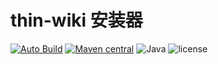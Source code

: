 # thin-wiki 安装器
[![Auto Build](https://github.com/thin-wiki/installer/actions/workflows/auto.yml/badge.svg)](https://github.com/thin-wiki/installer/actions/workflows/auto.yml)
[![Maven central](https://maven-badges.herokuapp.com/maven-central/wiki.thin/installer/badge.svg)](https://maven-badges.herokuapp.com/maven-central/wiki.thin/installer)
![Java](https://img.shields.io/badge/language-Java-green.svg)
![license](https://img.shields.io/badge/license-GNU-green.svg)